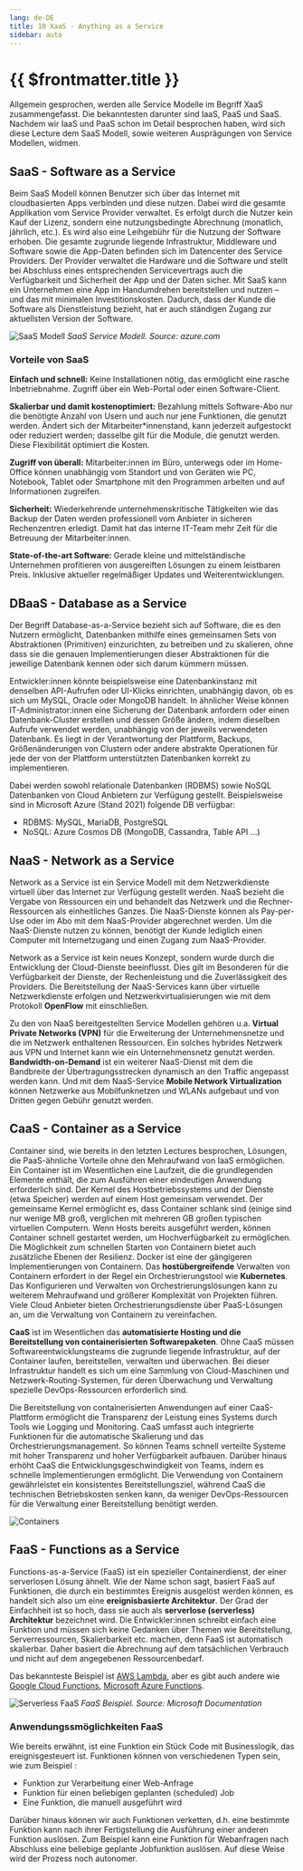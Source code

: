 ```yaml
---
lang: de-DE
title: 10 XaaS - Anything as a Service
sidebar: auto
---
```


# {{ $frontmatter.title }}

Allgemein gesprochen, werden alle Service Modelle im Begriff XaaS zusammengefasst. Die bekanntesten darunter sind IaaS, PaaS und SaaS. Nachdem wir IaaS und PaaS schon im Detail besprochen haben, wird sich diese Lecture dem SaaS Modell, sowie weiteren Ausprägungen von Service Modellen, widmen.

## SaaS - Software as a Service
Beim SaaS Modell können Benutzer sich über das Internet mit cloudbasierten Apps verbinden und diese nutzen. Dabei wird die gesamte Applikation vom Service Provider verwaltet. Es erfolgt durch die Nutzer kein Kauf der Lizenz, sondern eine nutzungsbedingte Abrechnung (monatlich, jährlich, etc.). Es wird also eine Leihgebühr für die Nutzung der Software erhoben. Die gesamte zugrunde liegende Infrastruktur, Middleware und Software sowie die App-Daten befinden sich im Datencenter des Service Providers. Der Provider verwaltet die Hardware und die Software und stellt bei Abschluss eines entsprechenden Servicevertrags auch die Verfügbarkeit und Sicherheit der App und der Daten sicher. Mit SaaS kann ein Unternehmen eine App im Handumdrehen bereitstellen und nutzen – und das mit minimalen Investitionskosten. Dadurch, dass der Kunde die Software als Dienstleistung bezieht, hat er auch ständigen Zugang zur aktuellsten Version der Software.

![SaaS Modell](./img/saas.png)
*SaaS Service Modell. Source: azure.com*

### Vorteile von SaaS

**Einfach und schnell:** Keine Installationen nötig, das ermöglicht eine rasche Inbetriebnahme. Zugriff über ein Web-Portal oder einen Software-Client.

**Skalierbar und damit kostenoptimiert:** Bezahlung mittels Software-Abo nur die benötigte Anzahl von Usern und auch nur jene Funktionen, die genutzt werden. Ändert sich der Mitarbeiter*innenstand, kann jederzeit aufgestockt oder reduziert werden; dasselbe gilt für die Module, die genutzt werden. Diese Flexibilität optimiert die Kosten.

**Zugriff von überall:** Mitarbeiter:innen im Büro, unterwegs oder im Home-Office können unabhängig vom Standort und von Geräten wie PC, Notebook, Tablet oder Smartphone mit den Programmen arbeiten und auf Informationen zugreifen.

**Sicherheit:** Wiederkehrende unternehmenskritische Tätigkeiten wie das Backup der Daten werden professionell vom Anbieter in sicheren Rechenzentren erledigt. Damit hat das interne IT-Team mehr Zeit für die Betreuung der Mitarbeiter:innen.

**State-of-the-art Software:** Gerade kleine und mittelständische Unternehmen profitieren von ausgereiften Lösungen zu einem leistbaren Preis. Inklusive aktueller regelmäßiger Updates und Weiterentwicklungen.

## DBaaS - Database as a Service
Der Begriff Database-as-a-Service bezieht sich auf Software, die es den Nutzern ermöglicht, Datenbanken mithilfe eines gemeinsamen Sets von Abstraktionen (Primitiven) einzurichten, zu betreiben und zu skalieren, ohne dass sie die genauen Implementierungen dieser Abstraktionen für die jeweilige Datenbank kennen oder sich darum kümmern müssen.

Entwickler:innen könnte beispielsweise eine Datenbankinstanz mit denselben API-Aufrufen oder UI-Klicks einrichten, unabhängig davon, ob es sich um MySQL, Oracle oder MongoDB handelt. In ähnlicher Weise können IT-Administrator:innen eine Sicherung der Datenbank anfordern oder einen Datenbank-Cluster erstellen und dessen Größe ändern, indem dieselben Aufrufe verwendet werden, unabhängig von der jeweils verwendeten Datenbank. Es liegt in der Verantwortung der Plattform, Backups, Größenänderungen von Clustern oder andere abstrakte Operationen für jede der von der Plattform unterstützten Datenbanken korrekt zu implementieren.

Dabei werden sowohl relationale Datenbanken (RDBMS) sowie NoSQL Datenbanken von Cloud Anbietern zur Verfügung gestellt. Beispielsweise sind in Microsoft Azure (Stand 2021) folgende DB verfügbar:
* RDBMS: MySQL, MariaDB, PostgreSQL
* NoSQL: Azure Cosmos DB (MongoDB, Cassandra, Table API ...)

## NaaS - Network as a Service
Network as a Service ist ein Service Modell mit dem Netzwerkdienste virtuell über das Internet zur Verfügung gestellt werden. NaaS bezieht die Vergabe von Ressourcen ein und behandelt das Netzwerk und die Rechner-Ressourcen als einheitliches Ganzes. Die NaaS-Dienste können als Pay-per-Use oder im Abo mit dem NaaS-Provider abgerechnet werden. Um die NaaS-Dienste nutzen zu können, benötigt der Kunde lediglich einen Computer mit Internetzugang und einen Zugang zum NaaS-Provider.

Network as a Service ist kein neues Konzept, sondern wurde durch die Entwicklung der Cloud-Dienste beeinflusst. Dies gilt im Besonderen für die Verfügbarkeit der Dienste, der Rechenleistung und die Zuverlässigkeit des Providers. Die Bereitstellung der NaaS-Services kann über virtuelle Netzwerkdienste erfolgen und Netzwerkvirtualisierungen wie mit dem Protokoll **OpenFlow** mit einschließen.

Zu den von NaaS bereitgestellten Service Modellen gehören u.a. **Virtual Private Networks (VPN)** für die Erweiterung der Unternehmensnetze und die im Netzwerk enthaltenen Ressourcen. Ein solches hybrides Netzwerk aus VPN und Internet kann wie ein Unternehmensnetz genutzt werden. **Bandwidth-on-Demand** ist ein weiterer NaaS-Dienst mit dem die Bandbreite der Übertragungsstrecken dynamisch an den Traffic angepasst werden kann. Und mit dem NaaS-Service **Mobile Network Virtualization** können Netzwerke aus Mobilfunknetzen und WLANs aufgebaut und von Dritten gegen Gebühr genutzt werden.

## CaaS - Container as a Service
Container sind, wie bereits in den letzten Lectures besprochen, Lösungen, die PaaS-ähnliche Vorteile ohne den Mehraufwand von IaaS ermöglichen. Ein Container ist im Wesentlichen eine Laufzeit, die die grundlegenden Elemente enthält, die zum Ausführen einer eindeutigen Anwendung erforderlich sind. Der Kernel des Hostbetriebssystems und der Dienste (etwa Speicher) werden auf einem Host gemeinsam verwendet. Der gemeinsame Kernel ermöglicht es, dass Container schlank sind (einige sind nur wenige MB groß, verglichen mit mehreren GB großen typischen virtuellen Computern. Wenn Hosts bereits ausgeführt werden, können Container schnell gestartet werden, um Hochverfügbarkeit zu ermöglichen. Die Möglichkeit zum schnellen Starten von Containern bietet auch zusätzliche Ebenen der Resilienz. Docker ist eine der gängigeren Implementierungen von Containern.
Das **hostübergreifende** Verwalten von Containern erfordert in der Regel ein Orchestrierungstool wie **Kubernetes**. Das Konfigurieren und Verwalten von Orchestrierungslösungen kann zu weiterem Mehraufwand und größerer Komplexität von Projekten führen. Viele Cloud Anbieter bieten Orchestrierungsdienste über PaaS-Lösungen an, um die Verwaltung von Containern zu vereinfachen.

**CaaS** ist im Wesentlichen das **automatisierte Hosting und die Bereitstellung von containerisierten Softwarepaketen**. Ohne CaaS müssen Softwareentwicklungsteams die zugrunde liegende Infrastruktur, auf der Container laufen, bereitstellen, verwalten und überwachen. Bei dieser Infrastruktur handelt es sich um eine Sammlung von Cloud-Maschinen und Netzwerk-Routing-Systemen, für deren Überwachung und Verwaltung spezielle DevOps-Ressourcen erforderlich sind. 

Die Bereitstellung von containerisierten Anwendungen auf einer CaaS-Plattform ermöglicht die Transparenz der Leistung eines Systems durch Tools wie Logging und Monitoring. CaaS umfasst auch integrierte Funktionen für die automatische Skalierung und das Orchestrierungsmanagement. So können Teams schnell verteilte Systeme mit hoher Transparenz und hoher Verfügbarkeit aufbauen. Darüber hinaus erhöht CaaS die Entwicklungsgeschwindigkeit von Teams, indem es schnelle Implementierungen ermöglicht. Die Verwendung von Containern gewährleistet ein konsistentes Bereitstellungsziel, während CaaS die technischen Betriebskosten senken kann, da weniger DevOps-Ressourcen für die Verwaltung einer Bereitstellung benötigt werden.

![Containers](./img/containers.jpg)

## FaaS - Functions as a Service
Functions-as-a-Service (FaaS) ist ein spezieller Containerdienst, der einer serverlosen Lösung ähnelt. Wie der Name schon sagt, basiert FaaS auf Funktionen, die durch ein bestimmtes Ereignis ausgelöst werden können, es handelt sich also um eine **ereignisbasierte Architektur**. Der Grad der Einfachheit ist so hoch, dass sie auch als **serverlose (serverless) Architektur** bezeichnet wird. Die Entwickler:innen schreibt einfach eine Funktion und müssen sich keine Gedanken über Themen wie Bereitstellung, Serverressourcen, Skalierbarkeit etc. machen, denn FaaS ist automatisch skalierbar. Daher basiert die Abrechnung auf dem tatsächlichen Verbrauch und nicht auf dem angegebenen Ressourcenbedarf.

Das bekannteste Beispiel ist [AWS Lambda](https://aws.amazon.com/de/lambda/), aber es gibt auch andere wie [Google Cloud Functions](https://cloud.google.com/functions), [Microsoft Azure Functions](https://azure.microsoft.com/en-us/services/functions/).

![Serverless FaaS](./img/serverless-implementation.png)
*FaaS Beispiel. Source: Microsoft Documentation*
### Anwendungssmöglichkeiten FaaS
Wie bereits erwähnt, ist eine Funktion ein Stück Code mit Businesslogik, das ereignisgesteuert ist. Funktionen können von verschiedenen Typen sein, wie zum Beispiel :
* Funktion zur Verarbeitung einer Web-Anfrage
* Funktion für einen beliebigen geplanten (scheduled) Job
* Eine Funktion, die manuell ausgeführt wird
  
Darüber hinaus können wir auch Funktionen verketten, d.h. eine bestimmte Funktion kann nach ihrer Fertigstellung die Ausführung einer anderen Funktion auslösen. Zum Beispiel kann eine Funktion für Webanfragen nach Abschluss eine beliebige geplante Jobfunktion auslösen. Auf diese Weise wird der Prozess noch autonomer.
